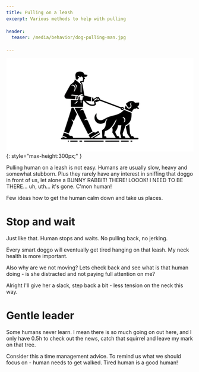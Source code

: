 ```yaml
---
title: Pulling on a leash
excerpt: Various methods to help with pulling

header:
  teaser: /media/behavior/dog-pulling-man.jpg

---
```


![Dog Playing](/media/behavior/dog-pulling-man.jpg){: style="max-height:300px;" }


Pulling human on a leash is not easy. Humans are usually slow, heavy and somewhat stubborn. Plus they rarely have any interest in sniffing that doggo in front of us, let alone a BUNNY RABBIT! THERE! LOOOK! I NEED TO BE THERE... uh, uth... it's gone. C'mon human!

Few ideas how to get the human calm down and take us places. 

# Stop and wait

Just like that. Human stops and waits. No pulling back, no jerking. 

Every smart doggo will eventually get tired hanging on that leash. My neck health is more important. 

Also why are we not moving? Lets check back and see what is that human doing - is she distracted and not paying full attention on me? 

Alright I'll give her a slack, step back a bit - less tension on the neck this way.


# Gentle leader

Some humans never learn. I mean there is so much going on out here, and I only have 0.5h to check out the news, catch that squirrel and leave my mark on that tree. 

Consider this a time management advice. To remind us what we should focus on - human needs to get walked. Tired human is a good human!

